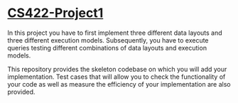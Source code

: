 # [CS422-Project1](https://github.com/CS-422/CS422-Project1)

In this project you have to first implement three different data layouts and three different execution models. Subsequently, you have to execute queries testing different combinations of data layouts and execution models.

This repository provides the skeleton codebase on which you will add your implementation. Test cases that will allow you to check the functionality of your code as well as measure the efficiency of your implementation are also provided.


